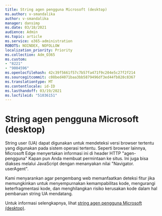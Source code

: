 ```yaml
---
title: String agen pengguna Microsoft (desktop)
ms.author: v-smandalika
author: v-smandalika
manager: dansimp
ms.date: 03/18/2021
audience: Admin
ms.topic: article
ms.service: o365-administration
ROBOTS: NOINDEX, NOFOLLOW
localization_priority: Priority
ms.collection: Adm_O365
ms.custom:
- "8221"
- "9004596"
ms.openlocfilehash: 42c39f5661f57c7b57fa471f9c204e5c27f2f214
ms.sourcegitcommit: c08bed4071baa3bb5879496df3ed44fb828c8367
ms.translationtype: MT
ms.contentlocale: id-ID
ms.lasthandoff: 03/19/2021
ms.locfileid: "51036151"
---
```

# <a name="microsoft-edge-user-agent-strings-desktop"></a>String agen pengguna Microsoft (desktop)

String user (UA) dapat digunakan untuk mendeteksi versi browser tertentu yang digunakan pada sistem operasi tertentu. Seperti browser lainnya, Microsoft Edge menyertakan informasi ini di header HTTP "agen-pengguna" Kapan pun Anda membuat permintaan ke situs. Ini juga bisa diakses melalui JavaScript dengan menanyakan nilai "Navigator. userAgent".

Kami menyarankan agar pengembang web memanfaatkan deteksi fitur jika memungkinkan untuk menyempurnakan kemampabilitas kode, mengurangi keterfragmentasi kode, dan menghilangkan risiko kerusakan kode dalam hal pembaruan string UA mendatang.

Untuk informasi selengkapnya, lihat [string agen pengguna Microsoft (desktop)](https://docs.microsoft.com/microsoft-edge/web-platform/user-agent-string).

